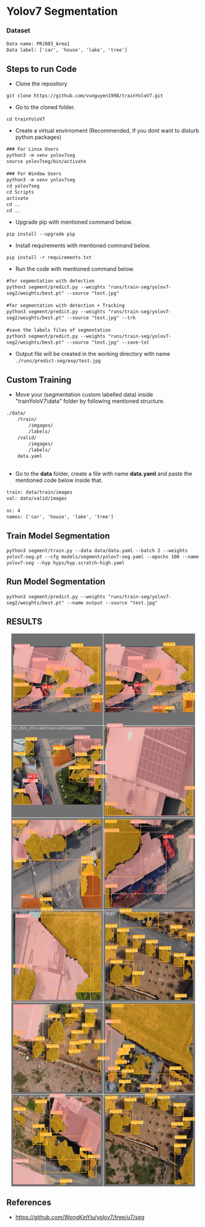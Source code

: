 # Yolov7 Segmentation 

### Dataset 
```
Data name: PRJ003_Area1
Data label: ['car', 'house', 'lake', 'tree']
```

## Steps to run Code

- Clone the repository
```
git clone https://github.com/vunguyen1998/trainYoloV7.git
```
- Go to the cloned folder.
```
cd trainYoloV7
```
- Create a virtual envirnoment (Recommended, If you dont want to disturb python packages)
```
### For Linux Users
python3 -m venv yolov7seg
source yolov7seg/bin/activate

### For Window Users
python3 -m venv yolov7seg
cd yolov7seg
cd Scripts
activate
cd ..
cd ..
```
- Upgrade pip with mentioned command below.
```
pip install --upgrade pip
```
- Install requirements with mentioned command below.
```
pip install -r requirements.txt
```

- Run the code with mentioned command below.
```
#for segmentation with detection
python3 segment/predict.py --weights "runs/train-seg/yolov7-seg2/weights/best.pt" --source "test.jpg"

#for segmentation with detection + Tracking
python3 segment/predict.py --weights "runs/train-seg/yolov7-seg2/weights/best.pt" --source "test.jpg" --trk

#save the labels files of segmentation
python3 segment/predict.py --weights "runs/train-seg/yolov7-seg2/weights/best.pt" --source "test.jpg" --save-txt
```

- Output file will be created in the working directory with name `./runs/predict-seg/exp/test.jpg`


## Custom Training

- Move your (segmentation custom labelled data) inside "trainYoloV7\data" folder by following mentioned structure.
```
./data/
    /train/
        /imgages/
        /labels/
    /valid/
        /imgages/
        /labels/
    data.yaml
    
```



- Go to the <b>data</b> folder, create a file with name <b>data.yaml</b> and paste the mentioned code below inside that.

```
train: data/train/images
val: data/valid/images

nc: 4
names: ['car', 'house', 'lake', 'tree']
```
## Train Model Segmentation
```
python3 segment/train.py --data data/data.yaml --batch 2 --weights yolov7-seg.pt --cfg models/segment/yolov7-seg.yaml --epochs 100 --name yolov7-seg --hyp hyps/hyp.scratch-high.yaml

```

## Run Model Segmentation
```
python3 segment/predict.py --weights "runs/train-seg/yolov7-seg2/weights/best.pt" --name output --source "test.jpg"
```

## RESULTS
<style>
.result {
  width: 100%;
  display: flex;
  flex-wrap: wrap;
  justify-content: center;
  align-items: center;
}
.result img {
  width: 80%;
  min-width: 480px;
  max-width: 640px;

}
</style>
<div class="result">
  <img src="./runs/train-seg/yolov7-seg/val_batch0_pred.jpg">
  <img src="./runs/train-seg/yolov7-seg/val_batch1_pred.jpg">
  <img src="./runs/train-seg/yolov7-seg/val_batch2_pred.jpg">
</div>


## References
- https://github.com/WongKinYiu/yolov7/tree/u7/seg
